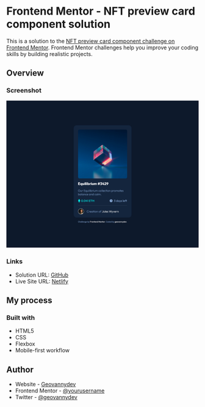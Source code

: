# Frontend Mentor - NFT preview card component solution

This is a solution to the [NFT preview card component challenge on Frontend Mentor](https://www.frontendmentor.io/challenges/nft-preview-card-component-SbdUL_w0U). Frontend Mentor challenges help you improve your coding skills by building realistic projects. 

## Overview

### Screenshot

![](./images/screenshot.png)

### Links

- Solution URL: [GitHub](https://github.com/geovannydev/QR-code-component)
- Live Site URL: [Netlify](https://)

## My process

### Built with

- HTML5
- CSS
- Flexbox
- Mobile-first workflow

## Author

- Website - [Geovannydev](https://geovannydev.me)
- Frontend Mentor - [@yourusername](https://www.frontendmentor.io/profile/geovannydev)
- Twitter - [@geovannydev](https://www.twitter.com/geovannydev)
